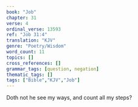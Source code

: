 ```yaml
---
book: "Job"
chapter: 31
verse: 4
ordinal_verse: 13593
ref: "Job 31:4"
translation: "KJV"
genre: "Poetry/Wisdom"
word_count: 11
topics: []
cross_references: []
grammar_tags: [question, negation]
thematic_tags: []
tags: ["Bible","KJV","Job"]
---
```

Doth not he see my ways, and count all my steps?
